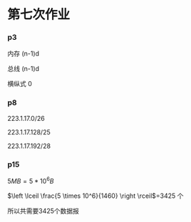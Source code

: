 # 第七次作业

### p3

内存 (n-1)d

总线 (n-1)d

横纵式 0

### p8

223.1.17.0/26 

223.1.17.128/25 

223.1.17.192/28 

### p15

$5MB=5*10^{6}B$

$\left \lceil 
\frac{5 \times 10^6}{1460}
\right \rceil$=3425 个

所以共需要3425个数据报